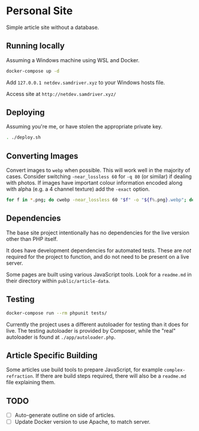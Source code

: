 # Personal Site
Simple article site without a database.

## Running locally
Assuming a Windows machine using WSL and Docker.

```sh
docker-compose up -d
```

Add `127.0.0.1 netdev.samdriver.xyz` to your Windows hosts file.

Access site at `http://netdev.samdriver.xyz/`

## Deploying
Assuming you're me, or have stolen the appropriate private key.
```sh
. ./deploy.sh
```

## Converting Images
Convert images to `webp` when possible. This will work well in the majority of cases. Consider switching `-near_lossless 60` for `-q 80` (or similar) if dealing with photos. If images have important colour information encoded along with alpha (e.g. a 4 channel texture) add the `-exact` option.

```sh
for f in *.png; do cwebp -near_lossless 60 "$f" -o "${f%.png}.webp"; done
```

## Dependencies
The base site project intentionally has no dependencies for the live version other than PHP itself.

It does have development dependencies for automated tests. These are *not* required for the project to function, and do not need to be present on a live server.

Some pages are built using various JavaScript tools. Look for a `readme.md` in their directory within `public/article-data`.

## Testing
```sh
docker-compose run --rm phpunit tests/
```

Currently the project uses a different autoloader for testing than it does for live. The testing autoloader is provided by Composer, while the "real" autoloader is found at `./app/autoloader.php`.

## Article Specific Building
Some articles use build tools to prepare JavaScript, for example `complex-refraction`. If there are build steps required, there will also be a `readme.md` file explaining them.

## TODO
- [ ] Auto-generate outline on side of articles.
- [ ] Update Docker version to use Apache, to match server.
